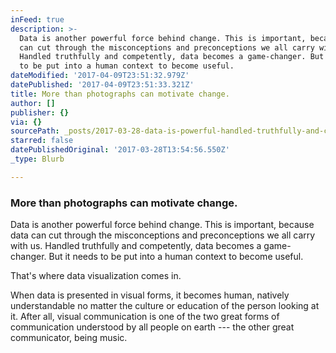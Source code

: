 ```yaml
---
inFeed: true
description: >-
  Data is another powerful force behind change. This is important, because data
  can cut through the misconceptions and preconceptions we all carry with us.
  Handled truthfully and competently, data becomes a game-changer. But it needs
  to be put into a human context to become useful.
dateModified: '2017-04-09T23:51:32.979Z'
datePublished: '2017-04-09T23:51:33.321Z'
title: More than photographs can motivate change.
author: []
publisher: {}
via: {}
sourcePath: _posts/2017-03-28-data-is-powerful-handled-truthfully-and-competently-it-b.md
starred: false
datePublishedOriginal: '2017-03-28T13:54:56.550Z'
_type: Blurb

---
```

### More than photographs can motivate change.

Data is another powerful force behind change. This is important, because data can cut through the misconceptions and preconceptions we all carry with us. Handled truthfully and competently, data becomes a game-changer. But it needs to be put into a human context to become useful.

That's where data visualization comes in.

When data is presented in visual forms, it becomes human, natively understandable no matter the culture or education of the person looking at it. After all, visual communication is one of the two great forms of communication understood by all people on earth --- the other great communicator, being music.